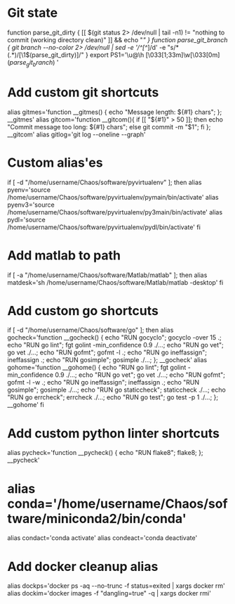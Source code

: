 # Git state
function parse_git_dirty {
[[ $(git status 2> /dev/null | tail -n1) != "nothing to commit (working directory clean)" ]] && echo "*"
}
function parse_git_branch {
git branch --no-color 2> /dev/null | sed -e '/^[^*]/d' -e "s/* \(.*\)/[\1$(parse_git_dirty)]/"
}
export PS1='\u@\h \[\033[1;33m\]\w\[\033[0m\]$(parse_git_branch)$ '

# Add custom git shortcuts
alias gitmes='function __gitmes() { echo "Message length: ${#1} chars"; }; __gitmes'
alias gitcom='function __gitcom(){ if [[ "${#1}" > 50 ]]; then echo "Commit message too long: ${#1} chars"; else git commit -m "$1"; fi }; __gitcom'
alias gitlog='git log --oneline --graph'

# Custom alias'es
if [ -d "/home/username/Chaos/software/pyvirtualenv" ]; then
  alias pyenv='source /home/username/Chaos/software/pyvirtualenv/pymain/bin/activate'
  alias pyenv3='source /home/username/Chaos/software/pyvirtualenv/py3main/bin/activate'
  alias pydl='source /home/username/Chaos/software/pyvirtualenv/pydl/bin/activate'
fi

# Add matlab to path
if [ -a "/home/username/Chaos/software/Matlab/matlab" ]; then
  alias matdesk='sh /home/username/Chaos/software/Matlab/matlab -desktop'
fi

# Add custom go shortcuts
if [ -d "/home/username/Chaos/software/go" ]; then
  alias gocheck='function __gocheck() { echo "RUN gocyclo"; gocyclo -over 15 .; echo "RUN go lint"; fgt golint -min_confidence 0.9 ./...; echo "RUN go vet"; go vet ./...; echo "RUN gofmt"; gofmt -l .; echo "RUN go ineffassign"; ineffassign .; echo "RUN gosimple"; gosimple ./...; }; __gocheck'
  alias gohome='function __gohome() { echo "RUN go lint"; fgt golint -min_confidence 0.9 ./...; echo "RUN go vet"; go vet ./...; echo "RUN gofmt"; gofmt -l -w .; echo "RUN go ineffassign"; ineffassign .; echo "RUN gosimple"; gosimple ./...; echo "RUN go staticcheck"; staticcheck ./...; echo "RUN go errcheck"; errcheck ./...; echo "RUN go test"; go test -p 1 ./...; }; __gohome'
fi

# Add custom python linter shortcuts
alias pycheck='function __pycheck() { echo "RUN flake8"; flake8; }; __pycheck'

# alias conda='/home/username/Chaos/software/miniconda2/bin/conda'
alias condact='conda activate'
alias condeact='conda deactivate'

# Add docker cleanup alias
alias dockps='docker ps -aq --no-trunc -f status=exited | xargs docker rm'
alias dockim='docker images -f "dangling=true" -q | xargs docker rmi'

